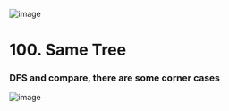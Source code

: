 ![image](https://user-images.githubusercontent.com/53051383/211435964-401345b4-361f-4647-a116-cb6aa82b9b33.png)

# 100. Same Tree
### DFS and compare, there are some corner cases

![image](https://user-images.githubusercontent.com/53051383/211435999-550b8b18-22e1-476b-bd1f-997c661cfe54.png)
